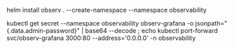 helm install observ . --create-namespace --namespace observability

kubectl get secret --namespace observability observ-grafana -o jsonpath="{.data.admin-password}" | base64 --decode ; echo
kubectl port-forward svc/observ-grafana 3000:80 --address='0.0.0.0' -n observability